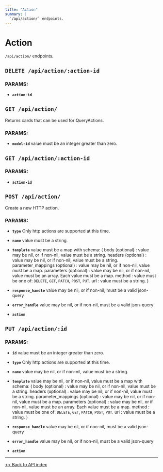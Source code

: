 ```yaml
---
title: "Action"
summary: |
  `/api/action/` endpoints.
---
```


# Action

`/api/action/` endpoints.

## `DELETE /api/action/:action-id`

### PARAMS:

*  **`action-id`**

## `GET /api/action/`

Returns cards that can be used for QueryActions.

### PARAMS:

*  **`model-id`** value must be an integer greater than zero.

## `GET /api/action/:action-id`

### PARAMS:

*  **`action-id`**

## `POST /api/action/`

Create a new HTTP action.

### PARAMS:

*  **`type`** Only http actions are supported at this time.

*  **`name`** value must be a string.

*  **`template`** value must be a map with schema: (
  body (optional) : value may be nil, or if non-nil, value must be a string.
  headers (optional) : value may be nil, or if non-nil, value must be a string.
  parameter_mappings (optional) : value may be nil, or if non-nil, value must be a map.
  parameters (optional) : value may be nil, or if non-nil, value must be an array. Each value must be a map.
  method : value must be one of: `DELETE`, `GET`, `PATCH`, `POST`, `PUT`.
  url : value must be a string.
)

*  **`response_handle`** value may be nil, or if non-nil, must be a valid json-query

*  **`error_handle`** value may be nil, or if non-nil, must be a valid json-query

*  **`action`**

## `PUT /api/action/:id`

### PARAMS:

*  **`id`** value must be an integer greater than zero.

*  **`type`** Only http actions are supported at this time.

*  **`name`** value may be nil, or if non-nil, value must be a string.

*  **`template`** value may be nil, or if non-nil, value must be a map with schema: (
  body (optional) : value may be nil, or if non-nil, value must be a string.
  headers (optional) : value may be nil, or if non-nil, value must be a string.
  parameter_mappings (optional) : value may be nil, or if non-nil, value must be a map.
  parameters (optional) : value may be nil, or if non-nil, value must be an array. Each value must be a map.
  method : value must be one of: `DELETE`, `GET`, `PATCH`, `POST`, `PUT`.
  url : value must be a string.
)

*  **`response_handle`** value may be nil, or if non-nil, must be a valid json-query

*  **`error_handle`** value may be nil, or if non-nil, must be a valid json-query

*  **`action`**

---

[<< Back to API index](../api-documentation.md)